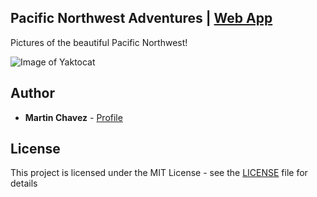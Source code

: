 ## Pacific Northwest Adventures | [Web App](https://martinchavez.github.io/PNW-Adventures)

Pictures of the beautiful Pacific Northwest!

![Image of Yaktocat](https://octodex.github.com/images/yaktocat.png)

## Author

- **Martin Chavez** - [Profile](https://github.com/MartinChavez)

## License

This project is licensed under the MIT License - see the [LICENSE](LICENSE) file for details

